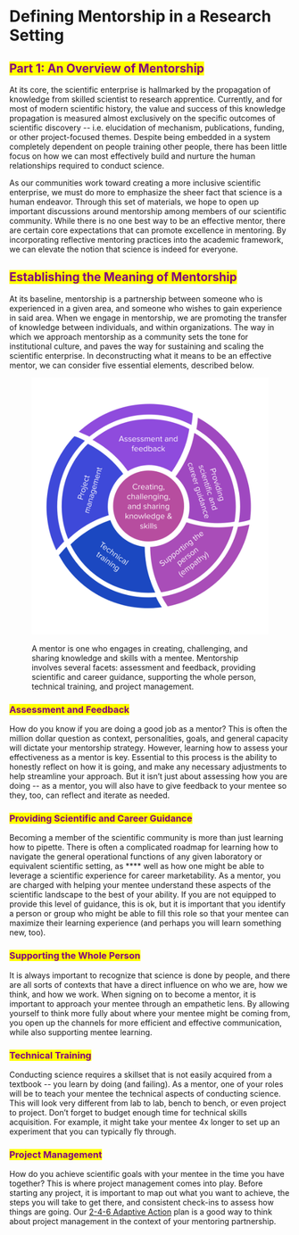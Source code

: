 # Defining Mentorship in a Research Setting

## <mark style="color:purple;">Part 1: An Overview of Mentorship</mark>

At its core, the scientific enterprise is hallmarked by the propagation of knowledge from skilled scientist to research apprentice. Currently, and for most of modern scientific history, the value and success of this knowledge propagation is measured almost exclusively on the specific outcomes of scientific discovery -- i.e. elucidation of mechanism, publications, funding, or other project-focused themes. Despite being embedded in a system completely dependent on people training other people, there has been little focus on how we can most effectively build and nurture the human relationships required to conduct science.&#x20;

As our communities work toward creating a more inclusive scientific enterprise, we must do more to emphasize the sheer fact that science is a human endeavor. Through this set of materials, we hope to open up important discussions around mentorship among members of our scientific community. While there is no one best way to be an effective mentor, there are certain core expectations that can promote excellence in mentoring. By incorporating reflective mentoring practices into the academic framework, we can elevate the notion that science is indeed for everyone.

## <mark style="color:purple;">Establishing the Meaning of Mentorship</mark>

At its baseline, mentorship is a partnership between someone who is experienced in a given area, and someone who wishes to gain experience in said area. When we engage in mentorship, we are promoting the transfer of knowledge between individuals, and within organizations. The way in which we approach mentorship as a community sets the tone for institutional culture, and paves the way for sustaining and scaling the scientific enterprise. In deconstructing what it means to be an effective mentor, we can consider five essential elements, described below.

<figure><img src="../../.gitbook/assets/image (5).png" alt=""><figcaption><p>A mentor is one who engages in creating, challenging, and sharing knowledge and skills with a mentee. Mentorship involves several facets: assessment and feedback, providing scientific and career guidance, supporting the whole person, technical training, and project management.</p></figcaption></figure>

### <mark style="color:purple;">Assessment and Feedback</mark>

How do you know if you are doing a good job as a mentor? This is often the million dollar question as context, personalities, goals, and general capacity will dictate your mentorship strategy. However, learning how to assess your effectiveness as a mentor is key. Essential to this process is the ability to honestly reflect on how it is going, and make any necessary adjustments to help streamline your approach. But it isn’t just about assessing how you are doing -- as a mentor, you will also have to give feedback to your mentee so they, too, can reflect and iterate as needed.

### <mark style="color:purple;">**Providing Scientific and Career Guidance**</mark>

Becoming a member of the scientific community is more than just learning how to pipette. There is often a complicated roadmap for learning how to navigate the general operational functions of any given laboratory or equivalent scientific setting, as **** well as how one might be able to leverage a scientific experience for career marketability. As a mentor, you are charged with helping your mentee understand these aspects of the scientific landscape to the best of your ability. If you are not equipped to provide this level of guidance, this is ok, but it is important that you identify a person or group who might be able to fill this role so that your mentee can maximize their learning experience (and perhaps you will learn something new, too).

### <mark style="color:purple;">Supporting the Whole Person</mark>

It is always important to recognize that science is done by people, and there are all sorts of contexts that have a direct influence on who we are, how we think, and how we work. When signing on to become a mentor, it is important to approach your mentee through an empathetic lens. By allowing yourself to think more fully about where your mentee might be coming from, you open up the channels for more efficient and effective communication, while also supporting mentee learning.

### <mark style="color:purple;">**Technical Training**</mark>

Conducting science requires a skillset that is not easily acquired from a textbook -- you learn by doing (and failing). As a mentor, one of your roles will be to teach your mentee the technical aspects of conducting science. This will look very different from lab to lab, bench to bench, or even project to project. Don’t forget to budget enough time for technical skills acquisition. For example, it might take your mentee 4x longer to set up an experiment that you can typically fly through.

### <mark style="color:purple;">Project Management</mark>

How do you achieve scientific goals with your mentee in the time you have together? This is where project management comes into play. Before starting any project, it is important to map out what you want to achieve, the steps you will take to get there, and consistent check-ins to assess how things are going. Our [2-4-6 Adaptive Action](../../domains-of-support/organization/adaptive-action-plan.md) plan is a good way to think about project management in the context of your mentoring partnership.
